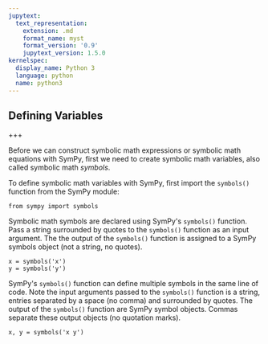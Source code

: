 ```yaml
---
jupytext:
  text_representation:
    extension: .md
    format_name: myst
    format_version: '0.9'
    jupytext_version: 1.5.0
kernelspec:
  display_name: Python 3
  language: python
  name: python3
---
```


## Defining Variables

+++

Before we can construct symbolic math expressions or symbolic math equations with SymPy, first we need to create symbolic math variables, also called symbolic math _symbols_.

To define symbolic math variables with SymPy,  first import the ```symbols()``` function from the SymPy module:

```{code-cell} ipython3
from sympy import symbols
```

Symbolic math symbols are declared using SymPy's ```symbols()``` function. Pass a string surrounded by quotes to the ```symbols()``` function as an input argument. The the output of the ```symbols()``` function is assigned to a SymPy symbols object (not a string, no quotes).

```{code-cell} ipython3
x = symbols('x')
y = symbols('y')
```

SymPy's ```symbols()``` function can define multiple symbols in the same line of code. Note the input arguments passed to the ```symbols()``` function is a string, entries separated by a space (no comma) and surrounded by quotes. The output of the ```symbols()``` function are SymPy symbol objects. Commas separate these output objects (no quotation marks).

```{code-cell} ipython3
x, y = symbols('x y')
```

